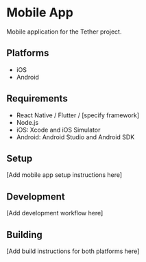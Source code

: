 # Mobile App

Mobile application for the Tether project.

## Platforms

- iOS
- Android

## Requirements

- React Native / Flutter / [specify framework]
- Node.js
- iOS: Xcode and iOS Simulator
- Android: Android Studio and Android SDK

## Setup

[Add mobile app setup instructions here]

## Development

[Add development workflow here]

## Building

[Add build instructions for both platforms here]
